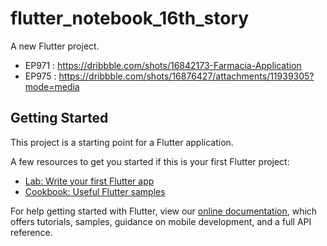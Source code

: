 # flutter_notebook_16th_story

A new Flutter project.

- EP971 : https://dribbble.com/shots/16842173-Farmacia-Application
- EP975 : https://dribbble.com/shots/16876427/attachments/11939305?mode=media



## Getting Started

This project is a starting point for a Flutter application.

A few resources to get you started if this is your first Flutter project:

- [Lab: Write your first Flutter app](https://flutter.dev/docs/get-started/codelab)
- [Cookbook: Useful Flutter samples](https://flutter.dev/docs/cookbook)

For help getting started with Flutter, view our
[online documentation](https://flutter.dev/docs), which offers tutorials,
samples, guidance on mobile development, and a full API reference.
